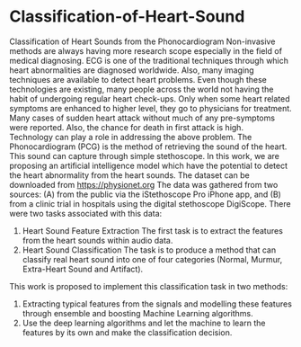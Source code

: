 # Classification-of-Heart-Sound
Classification of Heart Sounds from the Phonocardiogram
Non-invasive methods are always having more research scope especially in the field of medical diagnosing. ECG is one of the traditional techniques through which heart abnormalities are diagnosed worldwide. Also, many imaging techniques are available to detect heart problems. Even though these technologies are existing, many people across the world not having the habit of undergoing regular heart check-ups. Only when some heart related symptoms are enhanced to higher level, they go to physicians for treatment. Many cases of sudden heart attack without much of any pre-symptoms were reported. Also, the chance for death in first attack is high.  
Technology can play a role in addressing the above problem. The Phonocardiogram (PCG) is the method of retrieving the sound of the heart. This sound can capture through simple stethoscope. In this work, we are proposing an artificial intelligence model which have the potential to detect the heart abnormality from the heart sounds. 
The dataset can be downloaded from https://physionet.org
The data was gathered from two sources: (A) from the public via the iStethoscope Pro iPhone app, and (B) from a clinic trial in hospitals using the digital stethoscope DigiScope. There were two tasks associated with this data:
1. Heart Sound Feature Extraction
The first task is to extract the features from the heart sounds within audio data.
2. Heart Sound Classification
The task is to produce a method that can classify real heart sound into one of four categories (Normal, Murmur, Extra-Heart Sound and Artifact).

This work is proposed to implement this classification task in two methods:
1.	Extracting typical features from the signals and modelling these features through ensemble and boosting Machine Learning algorithms.
2.	Use the deep learning algorithms and let the machine to learn the features by its own and make the classification decision. 
